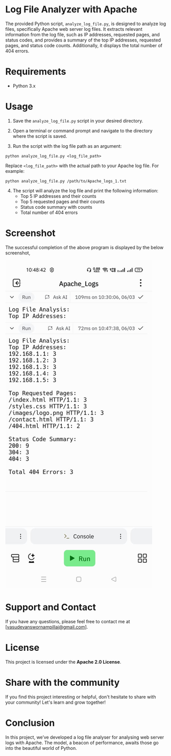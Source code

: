# Log File Analyzer with Apache
The provided Python script, `analyze_log_file.py`, is designed to analyze log files, specifically Apache web server log files. It extracts relevant information from the log file, such as IP addresses, requested pages, and status codes, and provides a summary of the top IP addresses, requested pages, and status code counts. Additionally, it displays the total number of 404 errors.

# Requirements

- Python 3.x

# Usage

1. Save the `analyze_log_file.py` script in your desired directory.

2. Open a terminal or command prompt and navigate to the directory where the script is saved.

3. Run the script with the log file path as an argument:

```
python analyze_log_file.py <log_file_path>
```

Replace `<log_file_path>` with the actual path to your Apache log file. For example:

```
python analyze_log_file.py /path/to/Apache_logs_1.txt
```

4. The script will analyze the log file and print the following information:
   - Top 5 IP addresses and their counts
   - Top 5 requested pages and their counts
   - Status code summary with counts
   - Total number of 404 errors
  
# Screenshot

The successful completion of the above program is displayed by the below screenshot,

![Screenshot](apache_success_output.jpg)

# Support and Contact

If you have any questions, please feel free to contact me at [vasudevanswornampillai@gmail.com].

# License

This project is licensed under the **Apache 2.0 License**.

# Share with the community

If you find this project interesting or helpful, don't hesitate to share with your community! Let's learn and grow together!

# Conclusion

In this project, we’ve developed a log file analyser for analysing web server logs with Apache. The model, a beacon of performance, awaits those go into the beautiful world of Python.
 

